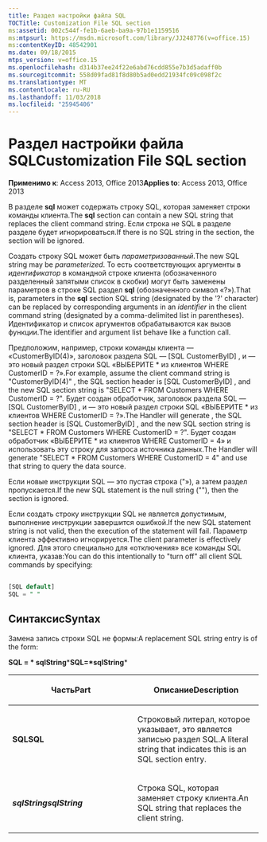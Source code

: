 ```yaml
---
title: Раздел настройки файла SQL
TOCTitle: Customization File SQL section
ms:assetid: 002c544f-fe1b-6aeb-ba9a-97b1e1159516
ms:mtpsurl: https://msdn.microsoft.com/library/JJ248776(v=office.15)
ms:contentKeyID: 48542901
ms.date: 09/18/2015
mtps_version: v=office.15
ms.openlocfilehash: d314b37ee24f22e6abd76cdd855e7b3d5adaff0b
ms.sourcegitcommit: 558d09fad81f8d80b5ad0edd21934fc09c098f2c
ms.translationtype: MT
ms.contentlocale: ru-RU
ms.lasthandoff: 11/03/2018
ms.locfileid: "25945406"
---
```

# <a name="customization-file-sql-section"></a><span data-ttu-id="ebfe6-102">Раздел настройки файла SQL</span><span class="sxs-lookup"><span data-stu-id="ebfe6-102">Customization File SQL section</span></span>


<span data-ttu-id="ebfe6-103">**Применимо к**: Access 2013, Office 2013</span><span class="sxs-lookup"><span data-stu-id="ebfe6-103">**Applies to**: Access 2013, Office 2013</span></span>

<span data-ttu-id="ebfe6-104">В разделе **sql** может содержать строку SQL, которая заменяет строки команды клиента.</span><span class="sxs-lookup"><span data-stu-id="ebfe6-104">The **sql** section can contain a new SQL string that replaces the client command string.</span></span> <span data-ttu-id="ebfe6-105">Если строка не SQL в разделе разделе будет игнорироваться.</span><span class="sxs-lookup"><span data-stu-id="ebfe6-105">If there is no SQL string in the section, the section will be ignored.</span></span>

<span data-ttu-id="ebfe6-106">Создать строку SQL может быть *параметризованный*.</span><span class="sxs-lookup"><span data-stu-id="ebfe6-106">The new SQL string may be *parameterized*.</span></span> <span data-ttu-id="ebfe6-107">То есть соответствующих аргументы в *идентификатор* в командной строке клиента (обозначенного разделенный запятыми список в скобки) могут быть заменены параметров в строке SQL раздел **sql** (обозначенного символ «?»).</span><span class="sxs-lookup"><span data-stu-id="ebfe6-107">That is, parameters in the **sql** section SQL string (designated by the '?' character) can be replaced by corresponding arguments in an *identifier* in the client command string (designated by a comma-delimited list in parentheses).</span></span> <span data-ttu-id="ebfe6-108">Идентификатор и список аргументов обрабатываются как вызов функции.</span><span class="sxs-lookup"><span data-stu-id="ebfe6-108">The identifier and argument list behave like a function call.</span></span>

<span data-ttu-id="ebfe6-109">Предположим, например, строки команды клиента — «CustomerByID(4)», заголовок раздела SQL — \[SQL CustomerByID\] , и — это новый раздел строки SQL «ВЫБЕРИТЕ \* из клиентов WHERE CustomerID = ?».</span><span class="sxs-lookup"><span data-stu-id="ebfe6-109">For example, assume the client command string is "CustomerByID(4)" , the SQL section header is \[SQL CustomerByID\] , and the new SQL section string is "SELECT \* FROM Customers WHERE CustomerID = ?".</span></span> <span data-ttu-id="ebfe6-110">Будет создан обработчик, заголовок раздела SQL — \[SQL CustomerByID\] , и — это новый раздел строки SQL «ВЫБЕРИТЕ \* из клиентов WHERE CustomerID = ?».</span><span class="sxs-lookup"><span data-stu-id="ebfe6-110">The Handler will generate , the SQL section header is \[SQL CustomerByID\] , and the new SQL section string is "SELECT \* FROM Customers WHERE CustomerID = ?".</span></span> <span data-ttu-id="ebfe6-111">Будет создан обработчик «ВЫБЕРИТЕ \* из клиентов WHERE CustomerID = 4» и использовать эту строку для запроса источника данных.</span><span class="sxs-lookup"><span data-stu-id="ebfe6-111">The Handler will generate "SELECT \* FROM Customers WHERE CustomerID = 4" and use that string to query the data source.</span></span>

<span data-ttu-id="ebfe6-112">Если новые инструкции SQL — это пустая строка ("»), а затем раздел пропускается.</span><span class="sxs-lookup"><span data-stu-id="ebfe6-112">If the new SQL statement is the null string (""), then the section is ignored.</span></span>

<span data-ttu-id="ebfe6-113">Если создать строку инструкции SQL не является допустимым, выполнение инструкции завершится ошибкой.</span><span class="sxs-lookup"><span data-stu-id="ebfe6-113">If the new SQL statement string is not valid, then the execution of the statement will fail.</span></span> <span data-ttu-id="ebfe6-114">Параметр клиента эффективно игнорируется.</span><span class="sxs-lookup"><span data-stu-id="ebfe6-114">The client parameter is effectively ignored.</span></span> <span data-ttu-id="ebfe6-115">Для этого специально для «отключения» все команды SQL клиента, указав:</span><span class="sxs-lookup"><span data-stu-id="ebfe6-115">You can do this intentionally to "turn off" all client SQL commands by specifying:</span></span>

```sql 
 
[SQL default] 
SQL = " " 
```

## <a name="syntax"></a><span data-ttu-id="ebfe6-116">Синтаксис</span><span class="sxs-lookup"><span data-stu-id="ebfe6-116">Syntax</span></span>

<span data-ttu-id="ebfe6-117">Замена запись строки SQL не формы:</span><span class="sxs-lookup"><span data-stu-id="ebfe6-117">A replacement SQL string entry is of the form:</span></span>

<span data-ttu-id="ebfe6-118">**SQL = \* sqlString**\*</span><span class="sxs-lookup"><span data-stu-id="ebfe6-118">**SQL=\*sqlString**\*</span></span>

<table>
<colgroup>
<col style="width: 50%" />
<col style="width: 50%" />
</colgroup>
<thead>
<tr class="header">
<th><p><span data-ttu-id="ebfe6-119">Часть</span><span class="sxs-lookup"><span data-stu-id="ebfe6-119">Part</span></span></p></th>
<th><p><span data-ttu-id="ebfe6-120">Описание</span><span class="sxs-lookup"><span data-stu-id="ebfe6-120">Description</span></span></p></th>
</tr>
</thead>
<tbody>
<tr class="odd">
<td><p><span data-ttu-id="ebfe6-121"><strong>SQL</strong></span><span class="sxs-lookup"><span data-stu-id="ebfe6-121"><strong>SQL</strong></span></span></p></td>
<td><p><span data-ttu-id="ebfe6-122">Строковый литерал, которое указывает, это является записью раздел SQL.</span><span class="sxs-lookup"><span data-stu-id="ebfe6-122">A literal string that indicates this is an SQL section entry.</span></span></p></td>
</tr>
<tr class="even">
<td><p><span data-ttu-id="ebfe6-123"><strong><em>sqlString</em></strong></span><span class="sxs-lookup"><span data-stu-id="ebfe6-123"><strong><em>sqlString</em></strong></span></span></p></td>
<td><p><span data-ttu-id="ebfe6-124">Строка SQL, которая заменяет строку клиента.</span><span class="sxs-lookup"><span data-stu-id="ebfe6-124">An SQL string that replaces the client string.</span></span></p></td>
</tr>
</tbody>
</table>

